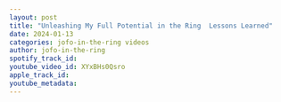 ```yaml
---
layout: post
title: "Unleashing My Full Potential in the Ring  Lessons Learned"
date: 2024-01-13
categories: jofo-in-the-ring videos
author: jofo-in-the-ring
spotify_track_id: 
youtube_video_id: XYxBHs0Qsro
apple_track_id: 
youtube_metadata: 
---
```

